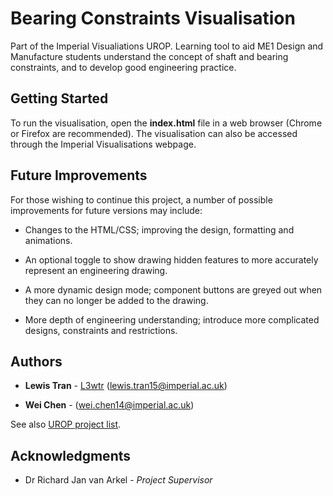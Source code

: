 # Bearing Constraints Visualisation

Part of the Imperial Visualiations UROP. Learning tool to aid ME1 Design and Manufacture students understand the concept of shaft and bearing constraints, and to develop good engineering practice.

## Getting Started

To run the visualisation, open the **index.html** file in a web browser (Chrome or Firefox are recommended). The visualisation can also be accessed through the Imperial Visualisations webpage.

## Future Improvements

For those wishing to continue this project, a number of possible improvements for future versions may include:

* Changes to the HTML/CSS; improving the design, formatting and animations.

* An optional toggle to show drawing hidden features to more accurately represent an engineering drawing.

* A more dynamic design mode; component buttons are greyed out when they can no longer be added to the drawing.

* More depth of engineering understanding; introduce more complicated designs, constraints and restrictions.

## Authors

* **Lewis Tran** - [L3wtr](https://github.com/L3wtr) (lewis.tran15@imperial.ac.uk)

* **Wei Chen** - (wei.chen14@imperial.ac.uk)

See also [UROP project list](https://github.com/Imperial-visualizations).

## Acknowledgments

* Dr Richard Jan van Arkel - *Project Supervisor*
